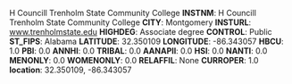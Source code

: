 
H Councill Trenholm State Community College
**INSTNM**: H Councill Trenholm State Community College 
**CITY**: Montgomery 
**INSTURL**: www.trenholmstate.edu 
**HIGHDEG**: Associate degree 
**CONTROL**: Public 
**ST_FIPS**: Alabama 
**LATITUDE**: 32.350109 
**LONGITUDE**: -86.343057 
**HBCU**: 1.0 
**PBI**: 0.0 
**ANNHI**: 0.0 
**TRIBAL**: 0.0 
**AANAPII**: 0.0 
**HSI**: 0.0 
**NANTI**: 0.0 
**MENONLY**: 0.0 
**WOMENONLY**: 0.0 
**RELAFFIL**: None 
**CURROPER**: 1.0 
**location**: 32.350109, -86.343057 